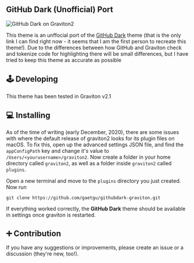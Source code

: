 ## GitHub Dark (Unofficial) Port

![GitHub Dark on Graviton2](https://i.ibb.co/GTcmTzw/Screen-Shot-2020-12-10-at-12-52-05-AM.png)

This theme is an unffocial port of the [GitHub Dark](https://github.com/StylishThemes/GitHub-Dark-Syntax-Themes) theme (that is the only link I can find right now - it seems that I am the first person to recreate this theme!).
Due to the differences between how GitHub and Graviton check and tokenize code for highlighting there will be small differences, but I have tried to keep this theme as accurate as possible

## 🕹 Developing
This theme has been tested in Graviton v2.1

## 💻 Installing
As of the time of writing (early December, 2020), there are some issues with where the default release of graviton2 looks for its plugin files on macOS. To fix this, open up the advanced settings JSON file, and find the `appConfigPath` key and change it's value to `/Users/<yourusername>/graviton2`. Now create a folder in your home directory called `graviton2`, as well as a folder inside `graviton2` called `plugins`. 

Open a new terminal and move to the `plugins` directory you just created. Now run 
```shell
git clone https://github.com/gaetgu/githubdark-graviton.git
```
If everything worked correctly, the **GitHub Dark** theme should be available in settings once graviton is restarted.

## ➕ Contribution
If you have any suggestions or improvements, please create an issue or a discussion (they're new, too!).
